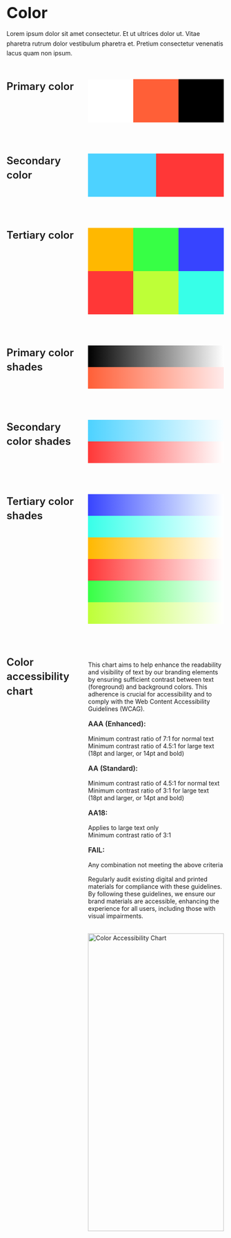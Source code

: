 <div style="display: flex; gap: 2rem;">
  <div style="flex: 1; max-width: 800px;">
    <h1 style="font-size: 2.25rem; font-weight: bold; margin-bottom: 1rem">Color</h1>
    <p style="margin: 1rem 0; line-height: 1.6">Lorem ipsum dolor sit amet consectetur. Et ut ultrices dolor ut. Vitae pharetra rutrum dolor vestibulum pharetra et. Pretium consectetur venenatis lacus quam non ipsum.</p>

<div style="display: flex; gap: 2rem; margin: 3rem 0;">
      <div style="flex: 1;">
        <h2 style="margin: 0; font-size: 1.5rem; font-weight: 600; line-height: 1.4">Primary color</h2>
      </div>
      <div style="flex: 2;">
        <div style="display: flex; margin-bottom: 1.5rem;">
          <div style="flex: 1; height: 100px; background: #FFFFFF;"></div>
          <div style="flex: 1; height: 100px; background: #FF5F37;"></div>
          <div style="flex: 1; height: 100px; background: #000000;"></div>
        </div>
      </div>
    </div>

<div style="display: flex; gap: 2rem; margin: 3rem 0;">
      <div style="flex: 1;">
        <h2 style="margin: 0; font-size: 1.5rem; font-weight: 600; line-height: 1.4">Secondary color</h2>
      </div>
      <div style="flex: 2;">
        <div style="display: flex; margin-bottom: 1.5rem;">
          <div style="flex: 1; height: 100px; background: #4DD2FF;"></div>
          <div style="flex: 1; height: 100px; background: #FF3737;"></div>
        </div>
      </div>
    </div>

<div style="display: flex; gap: 2rem; margin: 3rem 0;">
      <div style="flex: 1;">
        <h2 style="margin: 0; font-size: 1.5rem; font-weight: 600; line-height: 1.4">Tertiary color</h2>
      </div>
      <div style="flex: 2;">
        <div style="display: grid; grid-template-columns: repeat(3, 1fr); gap: 0; margin-bottom: 1.5rem;">
          <div style="height: 100px; background: #FFB800;"></div>
          <div style="height: 100px; background: #37FF45;"></div>
          <div style="height: 100px; background: #3744FF;"></div>
          <div style="height: 100px; background: #FF3737;"></div>
          <div style="height: 100px; background: #BEFF37;"></div>
          <div style="height: 100px; background: #37FFE8;"></div>
        </div>
      </div>
    </div>

<div style="display: flex; gap: 2rem; margin: 3rem 0;">
      <div style="flex: 1;">
        <h2 style="margin: 0; font-size: 1.5rem; font-weight: 600; line-height: 1.4">Primary color shades</h2>
      </div>
      <div style="flex: 2;">
        <div style="margin-bottom: 1.5rem;">
          <div style="height: 50px; background: linear-gradient(to right, #000000, #333333, #666666, #999999, #CCCCCC, #FFFFFF);"></div>
          <div style="height: 50px; background: linear-gradient(to right, #FF5F37, #FF7B5B, #FF977F, #FFB3A3, #FFCFC7, #FFEBEB);"></div>
        </div>
      </div>
    </div>

<div style="display: flex; gap: 2rem; margin: 3rem 0;">
      <div style="flex: 1;">
        <h2 style="margin: 0; font-size: 1.5rem; font-weight: 600; line-height: 1.4">Secondary color shades</h2>
      </div>
      <div style="flex: 2;">
        <div style="margin-bottom: 1.5rem;">
          <div style="height: 50px; background: linear-gradient(to right, #4DD2FF, #70DBFF, #93E4FF, #B6EDFF, #D9F6FF, #FCFEFF);"></div>
          <div style="height: 50px; background: linear-gradient(to right, #FF3737, #FF5F5F, #FF8787, #FFAFAF, #FFD7D7, #FFFFFF);"></div>
        </div>
      </div>
    </div>

<div style="display: flex; gap: 2rem; margin: 3rem 0;">
      <div style="flex: 1;">
        <h2 style="margin: 0; font-size: 1.5rem; font-weight: 600; line-height: 1.4">Tertiary color shades</h2>
      </div>
      <div style="flex: 2;">
        <div style="margin-bottom: 1.5rem;">
          <div style="height: 50px; background: linear-gradient(to right, #3744FF, #5F6CFF, #8794FF, #AFBCFF, #D7E4FF, #FFFFFF);"></div>
          <div style="height: 50px; background: linear-gradient(to right, #37FFE8, #5FFFEE, #87FFF4, #AFFFF9, #D7FFFD, #FFFFFF);"></div>
          <div style="height: 50px; background: linear-gradient(to right, #FFB800, #FFC633, #FFD466, #FFE299, #FFF1CC, #FFFFFF);"></div>
          <div style="height: 50px; background: linear-gradient(to right, #FF3737, #FF5F5F, #FF8787, #FFAFAF, #FFD7D7, #FFFFFF);"></div>
          <div style="height: 50px; background: linear-gradient(to right, #37FF45, #5FFF6C, #87FF94, #AFFFBC, #D7FFE4, #FFFFFF);"></div>
          <div style="height: 50px; background: linear-gradient(to right, #BEFF37, #CBFF5F, #D8FF87, #E5FFAF, #F2FFD7, #FFFFFF);"></div>
        </div>
      </div>
    </div>

 <div style="display: flex; gap: 2rem; margin: 3rem 0;">
      <div style="flex: 1;">
        <h2 style="margin: 0; font-size: 1.5rem; font-weight: 600; line-height: 1.4">Color accessibility chart</h2>
      </div>
      <div style="flex: 2;">
        <p style="margin-bottom: 1rem;">This chart aims to help enhance the readability and visibility of text by our branding elements by ensuring sufficient contrast between text (foreground) and background colors. This adherence is crucial for accessibility and to comply with the Web Content Accessibility Guidelines (WCAG).</p>

<h3 style="font-size: 1rem; font-weight: 600; margin: 1rem 0;">AAA (Enhanced):</h3>
        <ul style="list-style: none; padding: 0; margin: 0 0 1rem 0;">
          <li>Minimum contrast ratio of 7:1 for normal text</li>
          <li>Minimum contrast ratio of 4.5:1 for large text (18pt and larger, or 14pt and bold)</li>
        </ul>

<h3 style="font-size: 1rem; font-weight: 600; margin: 1rem 0;">AA (Standard):</h3>
        <ul style="list-style: none; padding: 0; margin: 0 0 1rem 0;">
          <li>Minimum contrast ratio of 4.5:1 for normal text</li>
          <li>Minimum contrast ratio of 3:1 for large text (18pt and larger, or 14pt and bold)</li>
        </ul>

 <h3 style="font-size: 1rem; font-weight: 600; margin: 1rem 0;">AA18:</h3>
        <ul style="list-style: none; padding: 0; margin: 0 0 1rem 0;">
          <li>Applies to large text only</li>
          <li>Minimum contrast ratio of 3:1</li>
        </ul>

 <h3 style="font-size: 1rem; font-weight: 600; margin: 1rem 0;">FAIL:</h3>
        <ul style="list-style: none; padding: 0; margin: 0 0 1rem 0;">
          <li>Any combination not meeting the above criteria</li>
        </ul>

 <p style="margin-bottom: 2rem;">Regularly audit existing digital and printed materials for compliance with these guidelines. By following these guidelines, we ensure our brand materials are accessible, enhancing the experience for all users, including those with visual impairments.</p>

 <img src="/images/color-accessibility-chart.png" alt="Color Accessibility Chart" style="width: 100%; margin-bottom: 1.5rem;" />
      </div>
    </div>
  </div>
</div>
